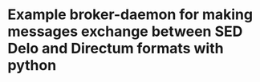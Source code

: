 # Example broker-daemon for making messages exchange between SED Delo and Directum formats with python
